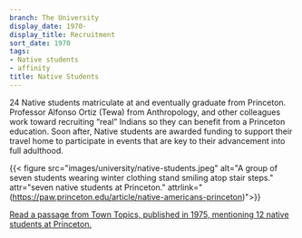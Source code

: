 ```yaml
---
branch: The University
display_date: 1970-
display_title: Recruitment
sort_date: 1970
tags:
- Native students
- affinity
title: Native Students
---
```


24 Native students matriculate at and eventually graduate from Princeton. Professor Alfonso Ortiz (Tewa) from Anthropology, and other colleagues work toward recruiting “real” Indians so they can benefit from a Princeton education. Soon after, Native students are awarded funding to support their travel home to participate in events that are key to their advancement into full adulthood. 


{{< figure src="images/university/native-students.jpeg" alt="A group of seven students wearing winter clothing stand smiling atop stair steps." attr="seven native students at Princeton." attrlink="(https://paw.princeton.edu/article/native-americans-princeton)">}}


[Read a passage from Town Topics, published in 1975, mentioning 12 native students at Princeton.](https://theprince.princeton.edu/princetonperiodicals/?a=d&d=TownTopics19750508-01.2.21&srpos=12&e=-------en-20--1--txt-txIN-native+american+students------)
